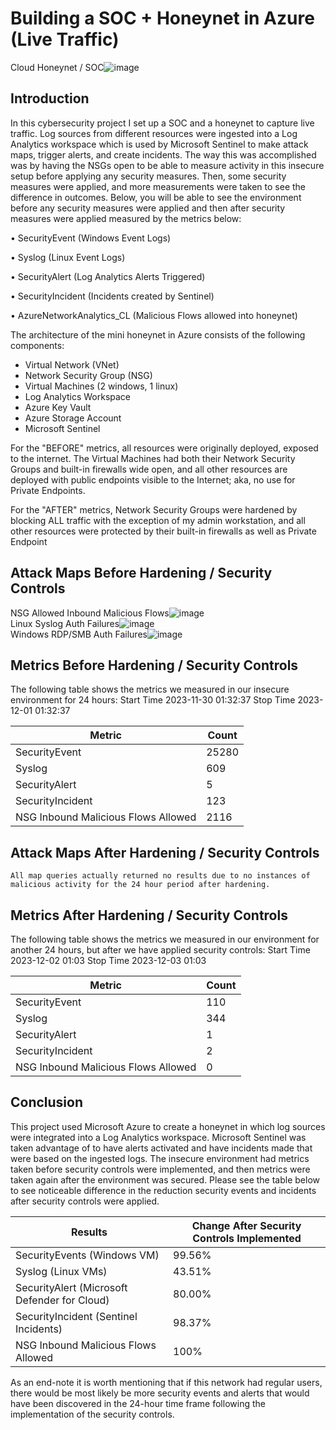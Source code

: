 # Building a SOC + Honeynet in Azure (Live Traffic)
Cloud Honeynet / SOC![image](https://github.com/ndonnelly17/Azure-SOC/assets/65242449/8f91f9ca-7b85-48bc-94f4-e16679af1d08)


## Introduction

In this cybersecurity project I set up a SOC and a honeynet to capture live traffic.  Log sources from different resources were ingested into a Log Analytics workspace which is used by Microsoft Sentinel to make attack maps, trigger alerts, and create incidents.  The way this was accomplished was by having the NSGs open to be able to measure activity in this insecure setup before applying any security measures.  Then, some security measures were applied, and more measurements were taken to see the difference in outcomes.  Below, you will be able to see the environment before any security measures were applied and then after security measures were applied measured by the metrics below:

•	SecurityEvent (Windows Event Logs)
  
•	Syslog (Linux Event Logs)

•	SecurityAlert (Log Analytics Alerts Triggered)

•	SecurityIncident (Incidents created by Sentinel)

•	AzureNetworkAnalytics_CL (Malicious Flows allowed into honeynet)

The architecture of the mini honeynet in Azure consists of the following components:

- Virtual Network (VNet)
- Network Security Group (NSG)
- Virtual Machines (2 windows, 1 linux)
- Log Analytics Workspace
- Azure Key Vault
- Azure Storage Account
- Microsoft Sentinel

For the "BEFORE" metrics, all resources were originally deployed, exposed to the internet. The Virtual Machines had both their Network Security Groups and built-in firewalls wide open, and all other resources are deployed with public endpoints visible to the Internet; aka, no use for Private Endpoints.

For the "AFTER" metrics, Network Security Groups were hardened by blocking ALL traffic with the exception of my admin workstation, and all other resources were protected by their built-in firewalls as well as Private Endpoint

## Attack Maps Before Hardening / Security Controls
NSG Allowed Inbound Malicious Flows![image](https://github.com/ndonnelly17/Azure-SOC/assets/65242449/5aa50b9f-7c58-4840-a86e-d26b45082d19)<br>
Linux Syslog Auth Failures![image](https://github.com/ndonnelly17/Azure-SOC/assets/65242449/d2161f26-c13b-4bce-aa42-b5e41e04ec5e)<br>
Windows RDP/SMB Auth Failures![image](https://github.com/ndonnelly17/Azure-SOC/assets/65242449/3441f50a-b8d6-4ce0-bec7-f415ae0990bf)<br>

## Metrics Before Hardening / Security Controls

The following table shows the metrics we measured in our insecure environment for 24 hours:
Start Time 2023-11-30 01:32:37
Stop Time 2023-12-01 01:32:37

| Metric                              | Count
| ------------------------            | -----
| SecurityEvent                       | 25280
| Syslog                              | 609
| SecurityAlert                       | 5
| SecurityIncident                    | 123
| NSG Inbound Malicious Flows Allowed | 2116

## Attack Maps After Hardening / Security Controls

```All map queries actually returned no results due to no instances of malicious activity for the 24 hour period after hardening.```

## Metrics After Hardening / Security Controls

The following table shows the metrics we measured in our environment for another 24 hours, but after we have applied security controls:
Start Time 2023-12-02 01:03
Stop Time	2023-12-03 01:03

| Metric                              | Count
| ------------------------            | -----
| SecurityEvent                       | 110
| Syslog                              | 344
| SecurityAlert                       | 1
| SecurityIncident                    | 2
| NSG Inbound Malicious Flows Allowed | 0

## Conclusion

This project used Microsoft Azure to create a honeynet in which log sources were integrated into a Log Analytics workspace.  Microsoft Sentinel was taken advantage of to have alerts activated and have incidents made that were based on the ingested logs.  The insecure environment had metrics taken before security controls were implemented, and then metrics were taken again after the environment was secured.  Please see the table below to see noticeable difference in the reduction security events and incidents after security controls were applied. 

| Results                                      | Change After Security Controls Implemented
| ------------------------                     | -----
| SecurityEvents (Windows VM)                  | 99.56%
| Syslog (Linux VMs)                           | 43.51%
| SecurityAlert (Microsoft Defender for Cloud) | 80.00%
| SecurityIncident (Sentinel Incidents)        | 98.37%
| NSG Inbound Malicious Flows Allowed          | 100%

As an end-note it is worth mentioning that if this network had regular users, there would be most likely be more security events and alerts that would have been discovered in the 24-hour time frame following the implementation of the security controls.
